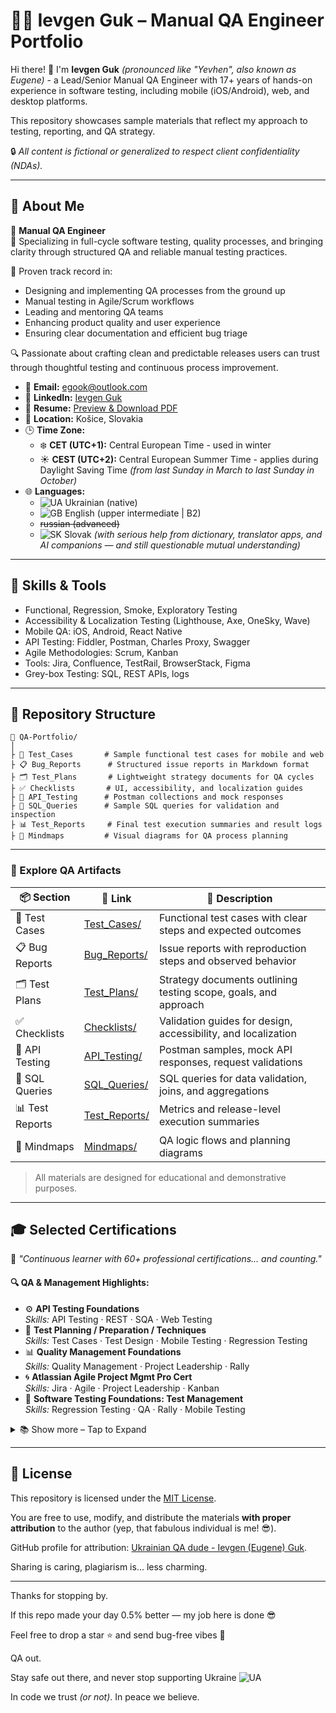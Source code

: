 # 🕵️‍♂️ Ievgen Guk – Manual QA Engineer Portfolio

<!-- <p align="center">
  <img src="https://img.shields.io/badge/QA--Portfolio-Manual--Testing-blue.svg" />
  <img src="https://img.shields.io/badge/Experience-17+--years-green.svg" />
  <img src="https://img.shields.io/badge/TechStack-Mobile%20%7C%20Web%20%7C%20API-yellow.svg" />
  <img src="https://img.shields.io/badge/Location-Košice%2C%20Slovakia-lightgrey.svg" />
</p>

<p align="center">
  🚀 <a href="#📁-repository-structure">Repository Overview</a> • 
  💬 <a href="#👤-about-me">About Me</a> • 
  🧰 <a href="#🧰-skills--tools">Skills</a> • 
  🧪 <a href="#📁-explore-qa-artifacts">Explore Test Sections</a> • 
  🎓 <a href="#🎓-selected-certifications">Certifications</a>
</p>

--- -->

Hi there! 👋 I'm **Ievgen Guk** *(pronounced like "Yevhen", also known as Eugene)* - a Lead/Senior Manual QA Engineer with 17+ years of hands-on experience in software testing, including mobile (iOS/Android), web, and desktop platforms.

This repository showcases sample materials that reflect my approach to testing, reporting, and QA strategy.  

🔒 *All content is fictional or generalized to respect client confidentiality (NDAs).*

---

## 👤 About Me

💼 **Manual QA Engineer**  
🎯 Specializing in full-cycle software testing, quality processes, and bringing clarity through structured QA and reliable manual testing practices.

🧠 Proven track record in:
- Designing and implementing QA processes from the ground up
- Manual testing in Agile/Scrum workflows
- Leading and mentoring QA teams
- Enhancing product quality and user experience
- Ensuring clear documentation and efficient bug triage

🔍 Passionate about crafting clean and predictable releases users can trust through thoughtful testing and continuous process improvement.

- 📧 **Email:** egook@outlook.com  
- 🔗 **LinkedIn:** [Ievgen Guk](https://www.linkedin.com/in/egooki)  
- 📄 **Resume:** [Preview & Download PDF](https://1drv.ms/b/c/e66366535f32e7c7/EXD_G6gheA1PvgbJ70Sh7swBSeLztuoZ_MEryjcCtOYXzg)  
- 📍 **Location:** Košice, Slovakia  
- 🕒 **Time Zone:**  
  - ❄️ **CET (UTC+1):** Central European Time - used in winter   
  - ☀️ **CEST (UTC+2):** Central European Summer Time - applies during Daylight Saving Time *(from last Sunday in March to last Sunday in October)*  
- 🌐 **Languages:**  
  - ![UA](https://flagcdn.com/w20/ua.png) Ukrainian (native)  
  - ![GB](https://flagcdn.com/w20/gb.png) English (upper intermediate | B2)  
  - ~~russian (advanced)~~  
  - ![SK](https://flagcdn.com/w20/sk.png) Slovak *(with serious help from dictionary, translator apps, and AI companions — and still questionable mutual understanding)*  

---

## 🧰 Skills & Tools

- Functional, Regression, Smoke, Exploratory Testing  
- Accessibility & Localization Testing (Lighthouse, Axe, OneSky, Wave)  
- Mobile QA: iOS, Android, React Native  
- API Testing: Fiddler, Postman, Charles Proxy, Swagger  
- Agile Methodologies: Scrum, Kanban  
- Tools: Jira, Confluence, TestRail, BrowserStack, Figma  
- Grey-box Testing: SQL, REST APIs, logs

---

## 📁 Repository Structure

```
📂 QA-Portfolio/
│
├ 🧪 Test_Cases       # Sample functional test cases for mobile and web  
├ 📋 Bug_Reports      # Structured issue reports in Markdown format  
├ 🗂️ Test_Plans       # Lightweight strategy documents for QA cycles  
├ ✅ Checklists       # UI, accessibility, and localization guides  
├ 🔌 API_Testing      # Postman collections and mock responses  
├ 💾 SQL_Queries      # Sample SQL queries for validation and inspection  
├ 📊 Test_Reports     # Final test execution summaries and result logs  
├ 🧠 Mindmaps         # Visual diagrams for QA process planning
```

---

### 📁 Explore QA Artifacts

| 📦 Section       | 🔗 Link                            | 📝 Description                                                  |
|------------------|------------------------------------|------------------------------------------------------------------|
| 🧪 Test Cases     | [Test_Cases/](Test_Cases/)         | Functional test cases with clear steps and expected outcomes     |
| 📋 Bug Reports    | [Bug_Reports/](Bug_Reports/)       | Issue reports with reproduction steps and observed behavior      |
| 🗂️ Test Plans     | [Test_Plans/](Test_Plans/)         | Strategy documents outlining testing scope, goals, and approach  |
| ✅ Checklists     | [Checklists/](Checklists/)         | Validation guides for design, accessibility, and localization    |
| 🔌 API Testing    | [API_Testing/](API_Testing/)       | Postman samples, mock API responses, request validations         |
| 💾 SQL Queries    | [SQL_Queries/](SQL_Queries/)       | SQL queries for data validation, joins, and aggregations         |
| 📊 Test Reports   | [Test_Reports/](Test_Reports/)     | Metrics and release-level execution summaries                    |
| 🧠 Mindmaps       | [Mindmaps/](Mindmaps/)             | QA logic flows and planning diagrams                             |

> All materials are designed for educational and demonstrative purposes.

---

## 🎓 Selected Certifications
 
💬 *"Continuous learner with 60+ professional certifications... and counting."*  

#### 🔍 QA & Management Highlights:

- ⚙️ **API Testing Foundations**  
  *Skills:* API Testing · REST · SQA · Web Testing  
- 🧪 **Test Planning / Preparation / Techniques**  
  *Skills:* Test Cases · Test Design · Mobile Testing · Regression Testing 
- 📊 **Quality Management Foundations**  
  *Skills:* Quality Management · Project Leadership · Rally  
- 🌀 **Atlassian Agile Project Mgmt Pro Cert**  
  *Skills:* Jira · Agile · Project Leadership · Kanban  
- 🎯 **Software Testing Foundations: Test Management**  
  *Skills:* Regression Testing · QA · Rally · Mobile Testing

<details>
  <summary>📚 Show more – Tap to Expand</summary>

#### 🧪 Testing Techniques:
- **Snagit Certification** – TechSmith  
- **Alpha Testing in Agile World**
- **Exploratory Testing**
- **Penetration Testing and Ethical Hacking** 
- **Bug Writing and Management**
- **Scripting for Testers**
- **Continuous Testing and DevOps**
- **Transitioning to Automation**
- **Becoming a Product Tester**
- **Agile Testing**
- **Testing Throughout SDLC**
- **Chrome DevTools · Web Performance**
- **Test Automation Foundations**

#### 🤖 Productivity & Tools:
- **Career Essentials in GitHub**
- **AI for Managers**
- **Boosting Productivity with AI**
- **Generative AI for Research**
- **LambdaTest Pro Certification**
- **Learning Jira · Rally · Mantis**

#### ☁️ DevOps & Cloud:
- **Azure DevOps (for non-programmers)**
- **AZ-900 Microsoft Azure Fundamentals**
- **Learning Azure DevOps · AWS Essentials**

#### 📊 Project Management Series:
- **Getting Started with Microsoft Project**
- **Project Leadership**
- **Planning for Successful Projects**
- **Microsoft Project in Business Situations**
- **Meeting Planning · Delegating Tasks · Strategic Thinking**

#### 🛠️ Other:
- **React Native Essential Training**
- **ServiceNow & ITSM**
- **Behavior-Driven Development**
- **Understanding Manual Testing**
- **Jira Work Management Fundamentals**
- **Common Meeting Problems**

</details>

---

## 🧾 License

This repository is licensed under the [MIT License](LICENSE).  

You are free to use, modify, and distribute the materials **with proper attribution** to the author (yep, that fabulous individual is me! 😎).

GitHub profile for attribution: [Ukrainian QA dude - Ievgen (Eugene) Guk](https://github.com/eGoOki).

Sharing is caring, plagiarism is… less charming.

---

Thanks for stopping by. 

If this repo made your day 0.5% better — my job here is done 😎

Feel free to drop a star ⭐ and send bug-free vibes 🚀

QA out.  

Stay safe out there, and never stop supporting Ukraine ![UA](https://flagcdn.com/w20/ua.png)  

In code we trust *(or not)*. In peace we believe.
